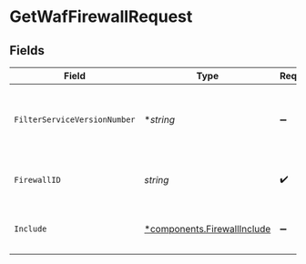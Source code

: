 # GetWafFirewallRequest


## Fields

| Field                                                                 | Type                                                                  | Required                                                              | Description                                                           | Example                                                               |
| --------------------------------------------------------------------- | --------------------------------------------------------------------- | --------------------------------------------------------------------- | --------------------------------------------------------------------- | --------------------------------------------------------------------- |
| `FilterServiceVersionNumber`                                          | **string*                                                             | :heavy_minus_sign:                                                    | Limit the results returned to a specific service version.             |                                                                       |
| `FirewallID`                                                          | *string*                                                              | :heavy_check_mark:                                                    | Alphanumeric string identifying a WAF Firewall.                       | fW7g2uUGZzb2W9Euo4Mo0r                                                |
| `Include`                                                             | [*components.FirewallInclude](../../models/shared/firewallinclude.md) | :heavy_minus_sign:                                                    | Include related objects. Optional.                                    |                                                                       |